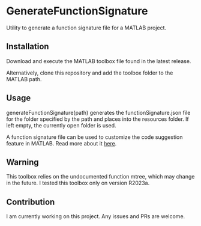# GenerateFunctionSignature

Utility to generate a function signature file for a MATLAB project.

## Installation

Download and execute the MATLAB toolbox file found in the latest release.

Alternatively, clone this repository and add the toolbox folder to the MATLAB path.

## Usage

generateFunctionSignature(path) generates the functionSignature.json file for the folder specified by the path and places into the resources folder. If left empty, the currently open folder is used. 

A function signature file can be used to customize the code suggestion feature in MATLAB. Read more about it [here](https://www.mathworks.com/help/matlab/matlab_prog/customize-code-suggestions-and-completions.html). 

## Warning

This toolbox relies on the undocumented function mtree, which may change in the future. I tested this toolbox only on version R2023a. 

## Contribution

I am currently working on this project. Any issues and PRs are welcome.